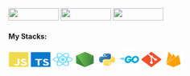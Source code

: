  <a href="https://instagram.com/devfagnerlima" target="_blank"><img src="https://img.shields.io/badge/-Instagram-%23E4405F?style=for-the-badge&logo=instagram&logoColor=white" height="25" width="100"></a>
 <a href="https://www.linkedin.com/in/fagnerrlima" target="_blank"><img src="https://img.shields.io/badge/-LinkedIn-%230077B5?style=for-the-badge&logo=linkedin&logoColor=white" height="25" width="100"></a> 
 <a href="https://dev.to/nagref" target="_blank"><img src="https://img.shields.io/badge/Dev.to-151320?&style=for-the-badge&logo=dev.to&logoColor=white" height="25" width="100"></a>


#### My Stacks:
<div>
  <img align="center" alt="Nagref-Js" height="30" width="40" src="https://raw.githubusercontent.com/devicons/devicon/master/icons/javascript/javascript-plain.svg">
  <img align="center" alt="Nagref-HTML" height="30" width="40" src="https://raw.githubusercontent.com/devicons/devicon/master/icons/typescript/typescript-original.svg">
  <img align="center" alt="Nagref-React" height="30" width="40" src="https://raw.githubusercontent.com/devicons/devicon/master/icons/react/react-original.svg">
  <img align="center" alt="Nagref-NodeJS" height="30" width="40" src="https://github.com/devicons/devicon/blob/master/icons/nodejs/nodejs-original.svg">
   <img align="center" alt="Nagref-CSS" height="30" width="40" src="https://raw.githubusercontent.com/devicons/devicon/master/icons/python/python-original.svg">
  <img align="center" alt="Nagref-Golang" height="40" width="40" src="https://github.com/devicons/devicon/blob/master/icons/go/go-original-wordmark.svg">
  <img align="center" alt="Nagref-Git" height="30" width="40" src="https://github.com/devicons/devicon/blob/master/icons/git/git-original.svg">
  <img align="center" alt="Nagref-FireBase" height="30" width="40" src="https://raw.githubusercontent.com/devicons/devicon/master/icons/firebase/firebase-plain.svg">
</div>
